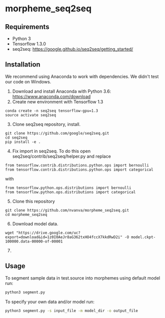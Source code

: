 # morpheme_seq2seq
## Requirements
* Python 3
* Tensorflow 1.3.0
* seq2seq: https://google.github.io/seq2seq/getting_started/

## Installation
We recommend using Anaconda to work with dependencies. We didn't test our code on Windows.
1. Download and install Anaconda with Python 3.6: https://www.anaconda.com/download
2. Create new environment with Tensorflow 1.3
```
conda create -n seq2seq tensorflow-gpu=1.3
source activate seq2seq
```
3. Clone seq2seq repository, install.
```
git clone https://github.com/google/seq2seq.git
cd seq2seq
pip install -e .
```
4. Fix import in seq2seq. To do this open seq2seq/contrib/seq2seq/helper.py and replace
```
from tensorflow.contrib.distributions.python.ops import bernoulli
from tensorflow.contrib.distributions.python.ops import categorical
```
with
```
from tensorflow.python.ops.distributions import bernoulli
from tensorflow.python.ops.distributions import categorical
```
5. Clone this repository
```
git clone https://github.com/nvanva/morpheme_seq2seq.git
cd morpheme_seq2seq
```
6. Download model data.
```
wget "https://drive.google.com/uc?export=download&id=1z0I0AeJr8aG362txHO4fccX7kkdRwD2i" -O model.ckpt-100000.data-00000-of-00001
```
7. 


## Usage
To segment sample data in test.source into morphemes using default model run:
```bash
python3 segment.py
```
To specify your own data and/or model run:
```bash
python3 segment.py -s input_file -m model_dir -o output_file
```
